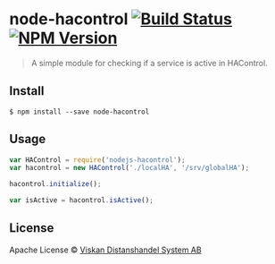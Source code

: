 # node-hacontrol [![Build Status](https://travis-ci.org/Viskan/node-hacontrol.svg?branch=master)](https://travis-ci.org/Viskan/node-hacontrol) [![NPM Version](https://img.shields.io/npm/v/node-hacontrol.svg)](https://www.npmjs.com/package/node-hacontrol)

> A simple module for checking if a service is active in HAControl.


## Install

```
$ npm install --save node-hacontrol
```


## Usage

```js
var HAControl = require('nodejs-hacontrol');
var hacontrol = new HAControl('./localHA', '/srv/globalHA');

hacontrol.initialize();

var isActive = hacontrol.isActive();
```

## License

Apache License © [Viskan Distanshandel System AB](http://viskan.se)
